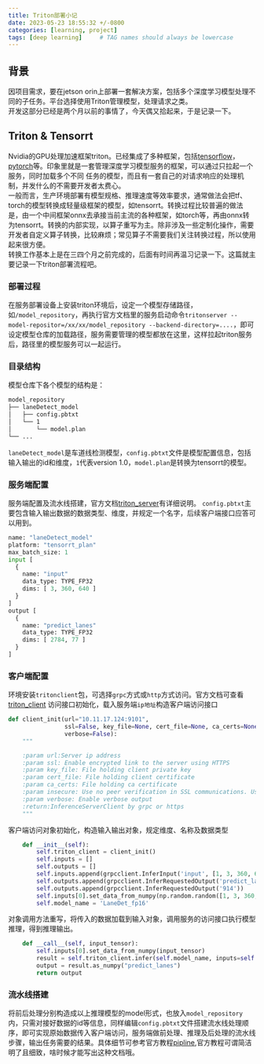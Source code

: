 ```yaml
---
title: Triton部署小记
date: 2023-05-23 18:55:32 +/-0800
categories: [learning, project]
tags: [deep learning]     # TAG names should always be lowercase
---
```


## 背景
因项目需求，要在jetson orin上部署一套解决方案，包括多个深度学习模型处理不同的子任务。平台选择使用Triton管理模型，处理请求之类。  
开发这部分已经是两个月以前的事情了，今天偶又拾起来，于是记录一下。

## Triton & Tensorrt
Nvidia的GPU处理加速框架triton。已经集成了多种框架，包括[tensorflow](https://github.com/triton-inference-server/tensorflow_backend)，[pytorch](https://github.com/triton-inference-server/pytorch_backend)等。印象里就是一套管理深度学习模型服务的框架，可以通过只拉起一个服务，同时加载多个不同
任务的模型，而且有一套自己的对请求响应的处理机制，并发什么的不需要开发者太费心。  
一般而言，生产环境部署有模型规格、推理速度等效率要求，通常做法会把tf、torch的模型转换成轻量级框架的模型，如tensorrt。转换过程比较普遍的做法是，由一个中间框架onnx去承接当前主流的各种框架，如torch等，再由onnx转为tensorrt。转换的内部实现，以算子重写为主。除非涉及一些定制化操作，需要开发者自定义算子转换，比较麻烦；常见算子不需要我们关注转换过程，所以使用起来很方便。  
转换工作基本上是在三四个月之前完成的，后面有时间再温习记录一下。这篇就主要记录一下triton部署流程吧。

### 部署过程
在服务部署设备上安装triton环境后，设定一个模型存储路径，如`/model_repository`，再执行官方文档里的服务启动命令`tritonserver --model-repositor=/xx/xx/model_repository --backend-directory=....`，即可设定模型仓库的加载路径，服务需要管理的模型都放在这里，这样拉起triton服务后，路径里的模型服务可以一起运行。  
### 目录结构
模型仓库下各个模型的结构是：  
```md
model_repository  
├── laneDetect_model  
│   ├── config.pbtxt  
│   └── 1  
│       └── model.plan  
└── ...
```
`laneDetect_model`是车道线检测模型，`config.pbtxt`文件是模型配置信息，包括输入输出的id和维度，`1`代表version 1.0，`model.plan`是转换为tensorrt的模型。  

### 服务端配置
服务端配置及流水线搭建，官方文档[triton_server](https://github.com/triton-inference-server/server)有详细说明。
`config.pbtxt`主要包含输入输出数据的数据类型、维度，并规定一个名字，后续客户端接口应答可以用到。
```python
name: "laneDetect_model"
platform: "tensorrt_plan"
max_batch_size: 1
input [
  {
    name: "input"
    data_type: TYPE_FP32
    dims: [ 3, 360, 640 ]
  }
]
output [
  {
    name: "predict_lanes"
    data_type: TYPE_FP32
    dims: [ 2784, 77 ]
  }
]
```
### 客户端配置
环境安装`tritonclient`包，可选择`grpc`方式或`http`方式访问。官方文档可查看[triton_client](https://github.com/triton-inference-server/client)
访问接口初始化，载入服务端`ip地址`构造客户端访问接口
```python
def client_init(url="10.11.17.124:9101",
                ssl=False, key_file=None, cert_file=None, ca_certs=None, insecure=False,
                verbose=False):
    """

    :param url:Server ip address
    :param ssl: Enable encrypted link to the server using HTTPS
    :param key_file: File holding client private key
    :param cert_file: File holding client certificate
    :param ca_certs: File holding ca certificate
    :param insecure: Use no peer verification in SSL communications. Use with caution
    :param verbose: Enable verbose output
    :return:InferenceServerClient by grpc or https
    """
```
客户端访问对象初始化，构造输入输出对象，规定维度、名称及数据类型
```python
    def __init__(self):
        self.triton_client = client_init()
        self.inputs = []
        self.outputs = []
        self.inputs.append(grpcclient.InferInput('input', [1, 3, 360, 640], 'FP16'))
        self.outputs.append(grpcclient.InferRequestedOutput('predict_lanes'))
        self.outputs.append(grpcclient.InferRequestedOutput('914'))
        self.inputs[0].set_data_from_numpy(np.random.random([1, 3, 360, 640]).astype(np.float16))
        self.model_name = 'LaneDet_fp16'
```
对象调用方法重写，将传入的数据加载到输入对象，调用服务的访问接口执行模型推理，得到推理输出。
```python 
    def __call__(self, input_tensor):
        self.inputs[0].set_data_from_numpy(input_tensor)
        result = self.triton_client.infer(self.model_name, inputs=self.inputs, outputs=self.outputs)
        output = result.as_numpy("predict_lanes")
        return output
```
### 流水线搭建
将前后处理分别构造成以上推理模型的model形式，也放入`model_repository`内，只需对接好数据的id等信息，同样编辑`config.pbtxt`文件搭建流水线处理顺序，即可实现原始数据传入客户端访问，服务端做前处理、推理及后处理的流水线步骤，输出任务需要的结果。具体细节可参考官方教程[pipline](https://github.com/triton-inference-server/server/blob/main/docs/user_guide/architecture.md#ensemble-models),官方教程可谓简洁明了且细致，啥时候才能写出这种文档哦。